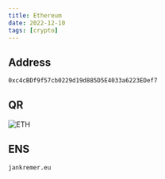 ```yaml
---
title: Ethereum
date: 2022-12-10
tags: [crypto]
---
```


## Address

```txt
0xc4cBDf9f57cb0229d19d885D5E4033a6223EDef7
```

## QR

![ETH](/eth.png)

## ENS

```txt
jankremer.eu
```
